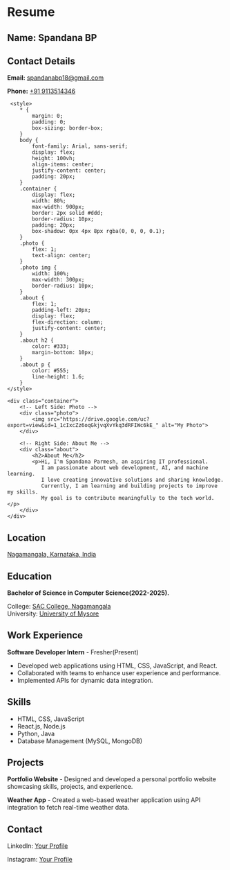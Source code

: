 <!DOCTYPE html>
<html lang="en">
<head>
    <meta charset="UTF-8">
    <meta name="viewport" content="width=device-width, initial-scale=1.0">
    <h1>Resume</h1>
</head>
<body><h2>Name: Spandana BP</h2>

<h2>Contact Details</h2>
<p> <strong>Email:</strong> <a href="mailto:spandanabp18@gmail.com">spandanabp18@gmail.com</a></p>
<p><strong>Phone:</strong> <a href="tel:+919113514346">+91 9113514346</a></p>


     <style>
        * {
            margin: 0;
            padding: 0;
            box-sizing: border-box;
        }
        body {
            font-family: Arial, sans-serif;
            display: flex;
            height: 100vh;
            align-items: center;
            justify-content: center;
            padding: 20px;
        }
        .container {
            display: flex;
            width: 80%;
            max-width: 900px;
            border: 2px solid #ddd;
            border-radius: 10px;
            padding: 20px;
            box-shadow: 0px 4px 8px rgba(0, 0, 0, 0.1);
        }
        .photo {
            flex: 1;
            text-align: center;
        }
        .photo img {
            width: 100%;
            max-width: 300px;
            border-radius: 10px;
        }
        .about {
            flex: 1;
            padding-left: 20px;
            display: flex;
            flex-direction: column;
            justify-content: center;
        }
        .about h2 {
            color: #333;
            margin-bottom: 10px;
        }
        .about p {
            color: #555;
            line-height: 1.6;
        }
    </style>
</head>
<body>

    <div class="container">
        <!-- Left Side: Photo -->
        <div class="photo">
            <img src="https://drive.google.com/uc?export=view&id=1_1cIxcZz6oqGkjvqXvYkq3dRFIWc6kE_" alt="My Photo">
        </div>

        <!-- Right Side: About Me -->
        <div class="about">
            <h2>About Me</h2>
            <p>Hi, I'm Spandana Parmesh, an aspiring IT professional.  
               I am passionate about web development, AI, and machine learning.  
               I love creating innovative solutions and sharing knowledge.  
               Currently, I am learning and building projects to improve my skills.  
               My goal is to contribute meaningfully to the tech world.</p>
        </div>
    </div>         

<h2>Location</h2>
<p>
    <a href="https://www.google.com/maps/search/?api=1&query=Nagamangala,Karnataka,India" target="_blank">
        Nagamangala, Karnataka, India
    </a>
</p>
       
</section>

<section class="section">
    <h2>Education</h2>
    <p><strong>Bachelor of Science in Computer Science(2022-2025). <br> </strong> <p>College: <a href="https://www.google.com/maps/search/?api=1&query=SAC+College+Nagamangala" target="_blank">SAC College, Nagamangala</a> <br> University: <a href="https://www.google.com/maps/search/?api=1&query=University+of+Mysore" target="_blank">University of Mysore</a></p>
</section>

<section class="section">
    <h2>Work Experience</h2>
    <p><strong>Software Developer Intern</strong> - Fresher(Present)</p>
    <ul>
        <li>Developed web applications using HTML, CSS, JavaScript, and React.</li>
        <li>Collaborated with teams to enhance user experience and performance.</li>
        <li>Implemented APIs for dynamic data integration.</li>
    </ul>
</section>

<section class="section">
    <h2>Skills</h2>
    <ul>
        <li>HTML, CSS, JavaScript</li>
        <li>React.js, Node.js</li>
        <li>Python, Java</li>
        <li>Database Management (MySQL, MongoDB)</li>
    </ul>
</section>

<section class="section">
    <h2>Projects</h2>
    <p><strong>Portfolio Website</strong> - Designed and developed a personal portfolio website showcasing skills, projects, and experience.</p>
    <p><strong>Weather App</strong> - Created a web-based weather application using API integration to fetch real-time weather data.</p>
</section>

<section class="section">
    <h2>Contact</h2>
    <p>LinkedIn: <a href="https://www.linkedin.com/in/spandana-b-p-769499303">Your Profile</a></p>
    <p>Instagram: <a href="https://www.instagram.com/spandana.bp">Your Profile</a></p>
</section>

</body>
</html>